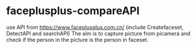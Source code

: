 # faceplusplus-compareAPI

use API from https://www.faceplusplus.com.cn/ (include Createfaceset, DetectAPI and searchAPI)
The aim is to capture picture from picamera and check if the person in the picture is the person in faceset.
